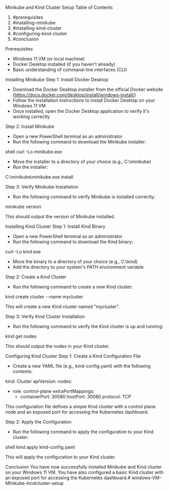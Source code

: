 Minikube and Kind Cluster Setup
Table of Contents
1. #prerequisites
2. #installing-minikube
3. #installing-kind-cluster
4. #configuring-kind-cluster
5. #conclusion

Prerequisites
- Windows 11 VM (or local machine)
- Docker Desktop installed (if you haven't already)
- Basic understanding of command-line interfaces (CLI)

Installing Minikube
Step 1: Install Docker Desktop
- Download the Docker Desktop installer from the official Docker website (https://docs.docker.com/desktop/install/windows-install/)
- Follow the installation instructions to install Docker Desktop on your Windows 11 VM
- Once installed, open the Docker Desktop application to verify it's working correctly

Step 2: Install Minikube
- Open a new PowerShell terminal as an administrator
- Run the following command to download the Minikube installer:

shell
curl -Lo minikube.exe 

- Move the installer to a directory of your choice (e.g., C:\minikube)
- Run the installer:

C:\minikube\minikube.exe install


Step 3: Verify Minikube Installation
- Run the following command to verify Minikube is installed correctly:

minikube version

This should output the version of Minikube installed.

Installing Kind Cluster
Step 1: Install Kind Binary
- Open a new PowerShell terminal as an administrator
- Run the following command to download the Kind binary:

curl -Lo kind.exe 

- Move the binary to a directory of your choice (e.g., C:\kind)
- Add the directory to your system's PATH environment variable

Step 2: Create a Kind Cluster
- Run the following command to create a new Kind cluster:

kind create cluster --name mycluster

This will create a new Kind cluster named "mycluster".

Step 3: Verify Kind Cluster Installation
- Run the following command to verify the Kind cluster is up and running:

kind get nodes

This should output the nodes in your Kind cluster.

Configuring Kind Cluster
Step 1: Create a Kind Configuration File
- Create a new YAML file (e.g., kind-config.yaml) with the following contents:

kind: Cluster
apiVersion: 
nodes:
- role: control-plane
  extraPortMappings:
  - containerPort: 30080
    hostPort: 30080
    protocol: TCP

This configuration file defines a simple Kind cluster with a control plane node and an exposed port for accessing the Kubernetes dashboard.

Step 2: Apply the Configuration
- Run the following command to apply the configuration to your Kind cluster:

shell
kind apply kind-config.yaml

This will apply the configuration to your Kind cluster.

Conclusion
You have now successfully installed Minikube and Kind cluster on your Windows 11 VM. You have also configured a basic Kind cluster with an exposed port for accessing the Kubernetes dashboard.# windows-VM-MInikube-kindcluster-setup
